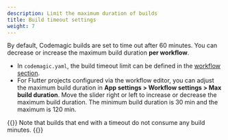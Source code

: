 ```yaml
---
description: Limit the maximum duration of builds
title: Build timeout settings
weight: 7
---
```


By default, Codemagic builds are set to time out after 60 minutes. You can decrease or increase the maximum build duration **per workflow**.

* In `codemagic.yaml`, the build timeout limit can be defined in the [workflow section](../getting-started/yaml#workflows). 
* For Flutter projects configured via the workflow editor, you can adjust the maximum build duration in **App settings > Workflow settings > Max build duration**. Move the slider right or left to increase or decrease the maximum build duration. The minimum build duration is 30 min and the maximum is 120 min.

{{<notebox>}}
Note that builds that end with a timeout do not consume any build minutes.
{{</notebox>}}



